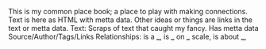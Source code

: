 This is my common place book; a place to play with making connections.
Text is here as HTML with metta data.
Other ideas or things are links in the text or metta data.
Text: Scraps of text that caught my fancy. Has metta data Source/Author/Tags/Links
Relationships: is a **\_**, is **\_** on **\_** scale, is about **\_**,
